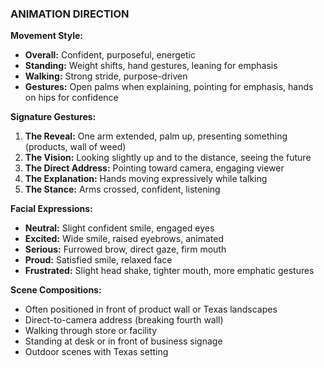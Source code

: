 ### ANIMATION DIRECTION

**Movement Style:**
- **Overall:** Confident, purposeful, energetic
- **Standing:** Weight shifts, hand gestures, leaning for emphasis
- **Walking:** Strong stride, purpose-driven
- **Gestures:** Open palms when explaining, pointing for emphasis, hands on hips for confidence

**Signature Gestures:**
1. **The Reveal:** One arm extended, palm up, presenting something (products, wall of weed)
2. **The Vision:** Looking slightly up and to the distance, seeing the future
3. **The Direct Address:** Pointing toward camera, engaging viewer
4. **The Explanation:** Hands moving expressively while talking
5. **The Stance:** Arms crossed, confident, listening

**Facial Expressions:**
- **Neutral:** Slight confident smile, engaged eyes
- **Excited:** Wide smile, raised eyebrows, animated
- **Serious:** Furrowed brow, direct gaze, firm mouth
- **Proud:** Satisfied smile, relaxed face
- **Frustrated:** Slight head shake, tighter mouth, more emphatic gestures

**Scene Compositions:**
- Often positioned in front of product wall or Texas landscapes
- Direct-to-camera address (breaking fourth wall)
- Walking through store or facility
- Standing at desk or in front of business signage
- Outdoor scenes with Texas setting
